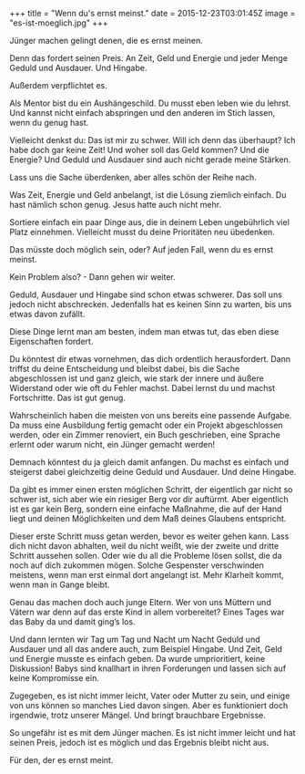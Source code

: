 +++
title = "Wenn du's ernst meinst."
date = 2015-12-23T03:01:45Z
image = "es-ist-moeglich.jpg"
+++

Jünger machen gelingt denen, die es ernst meinen.

Denn das fordert seinen Preis. An Zeit, Geld und Energie und jeder Menge Geduld und Ausdauer. Und Hingabe.

Außerdem verpflichtet es.

Als Mentor bist du ein Aushängeschild. Du musst eben leben wie du lehrst. Und kannst nicht einfach abspringen und den anderen im Stich lassen, wenn du genug hast.

Vielleicht denkst du: Das ist mir zu schwer. Will ich denn das überhaupt? Ich habe doch gar keine Zeit! Und woher soll das Geld kommen? Und die Energie? Und Geduld und Ausdauer sind auch nicht gerade meine Stärken.

Lass uns die Sache überdenken, aber alles schön der Reihe nach.

Was Zeit, Energie und Geld anbelangt, ist die Lösung ziemlich einfach. Du hast nämlich schon genug. Jesus hatte auch nicht mehr.

Sortiere einfach ein paar Dinge aus, die in deinem Leben ungebührlich viel Platz einnehmen. Vielleicht musst du deine Prioritäten neu übedenken.

Das müsste doch möglich sein, oder? Auf jeden Fall, wenn du es ernst meinst.

Kein Problem also? - Dann gehen wir weiter.

Geduld, Ausdauer und Hingabe sind schon etwas schwerer. Das soll uns jedoch nicht abschrecken. Jedenfalls hat es keinen Sinn zu warten, bis uns etwas davon zufällt.

Diese Dinge lernt man am besten, indem man etwas tut, das eben diese Eigenschaften fordert.

Du könntest dir etwas vornehmen, das dich ordentlich herausfordert. Dann triffst du deine Entscheidung und bleibst dabei, bis die Sache abgeschlossen ist und ganz gleich, wie stark der innere und äußere Widerstand oder wie oft du Fehler machst. Dabei lernst du und machst Fortschritte. Das ist gut genug.

Wahrscheinlich haben die meisten von uns bereits eine passende Aufgabe. Da muss eine Ausbildung fertig gemacht oder ein Projekt abgeschlossen werden, oder ein Zimmer renoviert, ein Buch geschrieben, eine Sprache erlernt oder warum nicht, ein Jünger gemacht werden!

Demnach könntest du ja gleich damit anfangen. Du machst es einfach und steigerst dabei gleichzeitig deine Geduld und Ausdauer. Und deine Hingabe.

Da gibt es immer einen ersten möglichen Schritt, der eigentlich gar nicht so schwer ist, sich aber wie ein riesiger Berg vor dir auftürmt. Aber eigentlich ist es gar kein Berg, sondern eine einfache Maßnahme, die auf der Hand liegt und deinen Möglichkeiten und dem Maß deines Glaubens entspricht.

Dieser erste Schritt muss getan werden, bevor es weiter gehen kann. Lass dich nicht davon abhalten, weil du nicht weißt, wie der zweite und dritte Schritt aussehen sollen. Oder wie du all die Probleme lösen sollst, die da noch auf dich zukommen mögen. Solche Gespenster verschwinden meistens, wenn man erst einmal dort angelangt ist. Mehr Klarheit kommt, wenn man in Gange bleibt.

Genau das machen doch auch junge Eltern. Wer von uns Müttern und Vätern war denn auf das erste Kind in allem vorbereitet? Eines Tages war das Baby da und damit ging’s los.

Und dann lernten wir Tag um Tag und Nacht um Nacht Geduld und Ausdauer und all das andere auch, zum Beispiel Hingabe. Und Zeit, Geld und Energie musste es einfach geben. Da wurde umprioritiert, keine Diskussion! Babys sind knallhart in ihren Forderungen und lassen sich auf keine Kompromisse ein.

Zugegeben, es ist nicht immer leicht, Vater oder Mutter zu sein, und einige von uns können so manches Lied davon singen. Aber es funktioniert doch irgendwie, trotz unserer Mängel. Und bringt brauchbare Ergebnisse.

So ungefähr ist es mit dem Jünger machen. Es ist nicht immer leicht und hat seinen Preis, jedoch ist es möglich und das Ergebnis bleibt nicht aus.

Für den, der es ernst meint.
